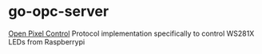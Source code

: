 # go-opc-server
[Open Pixel Control](http://openpixelcontrol.org) Protocol implementation specifically to control WS281X LEDs from Raspberrypi

